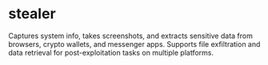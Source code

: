 # stealer
Captures system info, takes screenshots, and extracts sensitive data from browsers, crypto wallets, and messenger apps. Supports file exfiltration and data retrieval for post-exploitation tasks on multiple platforms.
